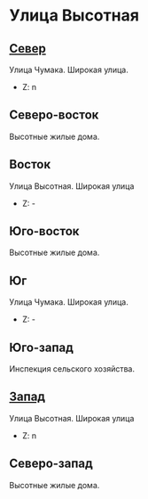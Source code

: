 # Улица Высотная

## [Север](./09590060.md)

Улица Чумака.
Широкая улица.

* Z:    n

## Северо-восток

Высотные жилые дома.

## Восток

Улица Высотная.
Широкая улица

* Z:    -

## Юго-восток

Высотные жилые дома.

## Юг

Улица Чумака.
Широкая улица.

* Z:    -

## Юго-запад

Инспекция сельского хозяйства.

## [Запад](./09585065.md)

Улица Высотная.
Широкая улица

* Z:    n

## Северо-запад

Высотные жилые дома.
